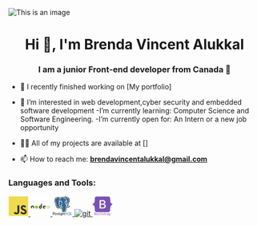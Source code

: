 
![This is an image](https://freesvg.org/img/1540364457.png)


 <h1 align="center">Hi 👋, I'm Brenda Vincent Alukkal</h1>
<h3 align="center">I am a junior Front-end developer from Canada 🍁</h3>

- 🔭 I recently finished working on [My portfolio]
- 👀 I’m interested in web development,cyber security and embedded software development
-I’m currently learning: Computer Science and Software Engineering.
-I’m currently open for: An Intern or a new job opportunity

- 👨‍💻 All of my projects are available at []

- 📫 How to reach me: **brendavincentalukkal@gmail.com**

<h3 align="left">Languages and Tools:</h3>

<p align="left">   <a href="https://developer.mozilla.org/en-US/docs/Web/JavaScript" target="_blank" rel="noreferrer"> <img src="https://raw.githubusercontent.com/devicons/devicon/master/icons/javascript/javascript-original.svg" alt="javascript" width="40" height="40"/> </a> <a href="https://nodejs.org" target="_blank" rel="noreferrer"> <img src="https://raw.githubusercontent.com/devicons/devicon/master/icons/nodejs/nodejs-original-wordmark.svg" alt="nodejs" width="40" height="40"/> </a> <a href="https://www.postgresql.org" target="_blank" rel="noreferrer"> <img src="https://raw.githubusercontent.com/devicons/devicon/master/icons/postgresql/postgresql-original-wordmark.svg" alt="postgresql" width="40" height="40"/> </a>  <a href="https://git-scm.com/" target="_blank" rel="noreferrer"> <img src="https://www.vectorlogo.zone/logos/git-scm/git-scm-icon.svg" alt="git" width="40" height="40"/> </a> <a href="https://getbootstrap.com" target="_blank" rel="noreferrer"> <img src="https://raw.githubusercontent.com/devicons/devicon/master/icons/bootstrap/bootstrap-plain-wordmark.svg" alt="bootstrap" width="40" height="40"/> </a> </p>
 
 
